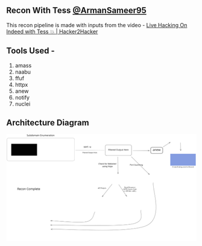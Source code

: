 ## Recon With Tess [@ArmanSameer95](https://twitter.com/ArmanSameer95)


This recon pipeline is made with inputs from the video - [ Live Hacking On Indeed with Tess 💥 | Hacker2Hacker ](https://www.youtube.com/watch?v=1-IB8TE0Hro)

## Tools Used - 
1. amass
2. naabu
3. ffuf
4. httpx
5. anew
6. notify
7. nuclei

## Architecture Diagram
![](./recon-tess.svg)
